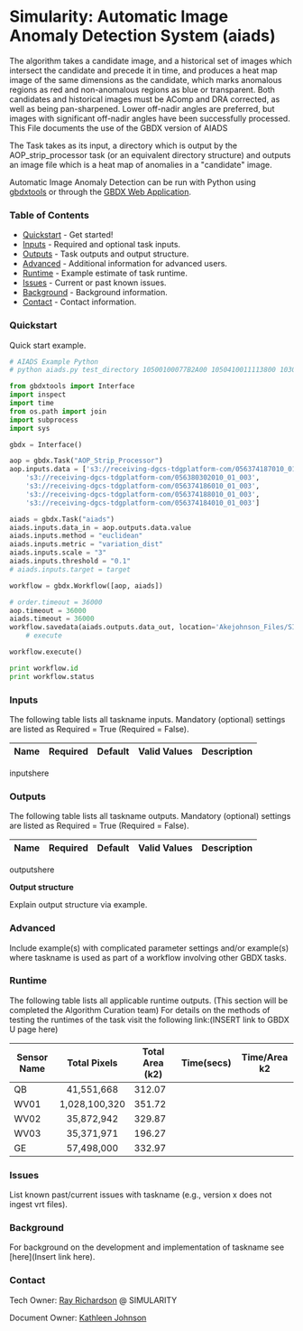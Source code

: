 # Simularity: Automatic Image Anomaly Detection System (aiads)

The algorithm takes a candidate image, and a historical set of images which intersect the candidate and precede it in time, and produces a heat map image of the same dimensions as the candidate, which marks anomalous regions as red and non-anomalous regions as blue or transparent.
Both candidates and historical images must be AComp and DRA corrected, as well as being pan-sharpened. Lower off-nadir angles are preferred, but images with significant off-nadir angles have been successfully processed.
This File documents the use of the GBDX version of AIADS

The Task takes as its input, a directory which is output by the AOP_strip_processor
task (or an equivalent directory structure) and outputs an image file which is a
heat map of anomalies in a "candidate" image.

Automatic Image Anomaly Detection can be run with Python using [gbdxtools](https://github.com/DigitalGlobe/gbdxtools) or through the [GBDX Web Application](https://gbdx.geobigdata.io/materials/).  

### Table of Contents
 * [Quickstart](#quickstart) - Get started!
 * [Inputs](#inputs) - Required and optional task inputs.
 * [Outputs](#outputs) - Task outputs and output structure.
 * [Advanced](#advanced) - Additional information for advanced users.
 * [Runtime](#runtime) - Example estimate of task runtime.
 * [Issues](#issues) - Current or past known issues.
 * [Background](#background) - Background information.
 * [Contact](#contact) - Contact information.

### Quickstart

Quick start example.

```python
# AIADS Example Python
# python aiads.py test_directory 10500100077B2A00 1050410011113800 1030010063143700 10300100649F2800 103001003E418400

from gbdxtools import Interface
import inspect
import time
from os.path import join
import subprocess
import sys

gbdx = Interface()

aop = gbdx.Task("AOP_Strip_Processor")
aop.inputs.data = ['s3://receiving-dgcs-tdgplatform-com/056374187010_01_003',
	's3://receiving-dgcs-tdgplatform-com/056380302010_01_003',
	's3://receiving-dgcs-tdgplatform-com/056374186010_01_003',
	's3://receiving-dgcs-tdgplatform-com/056374188010_01_003',
	's3://receiving-dgcs-tdgplatform-com/056374184010_01_003']

aiads = gbdx.Task("aiads")
aiads.inputs.data_in = aop.outputs.data.value
aiads.inputs.method = "euclidean"
aiads.inputs.metric = "variation_dist"
aiads.inputs.scale = "3"
aiads.inputs.threshold = "0.1"
# aiads.inputs.target = target

workflow = gbdx.Workflow([aop, aiads])

# order.timeout = 36000
aop.timeout = 36000
aiads.timeout = 36000
workflow.savedata(aiads.outputs.data_out, location='Akejohnson_Files/SIMILARITY/Test1')
    # execute

workflow.execute()

print workflow.id
print workflow.status
```

### Inputs

The following table lists all taskname inputs.
Mandatory (optional) settings are listed as Required = True (Required = False).

  Name  |  Required  |  Default  |  Valid Values  |  Description  
--------|:----------:|-----------|----------------|---------------
inputshere


### Outputs

The following table lists all taskname outputs.
Mandatory (optional) settings are listed as Required = True (Required = False).

  Name  |  Required  |  Default  |  Valid Values  |  Description
--------|:----------:|-----------|----------------|---------------
outputshere

**Output structure**

Explain output structure via example.


### Advanced
Include example(s) with complicated parameter settings and/or example(s) where
taskname is used as part of a workflow involving other GBDX tasks.

### Runtime

The following table lists all applicable runtime outputs. (This section will be completed the Algorithm Curation team)
For details on the methods of testing the runtimes of the task visit the following link:(INSERT link to GBDX U page here)

  Sensor Name  | Total Pixels |  Total Area (k2)  |  Time(secs)  |  Time/Area k2
--------|:----------:|-----------|----------------|---------------
QB | 41,551,668 | 312.07 |  |  
WV01| 1,028,100,320 |351.72 | |
WV02|35,872,942|329.87| |
WV03|35,371,971|196.27| |
GE| 57,498,000|332.97| |

### Issues
List known past/current issues with taskname (e.g., version x does not ingest vrt files).


### Background
For background on the development and implementation of taskname see [here](Insert link here).


### Contact
Tech Owner: [Ray Richardson](ray@simularity.com) @ SIMULARITY

Document Owner: [Kathleen Johnson](kajohnso@digitalglobe.com)



